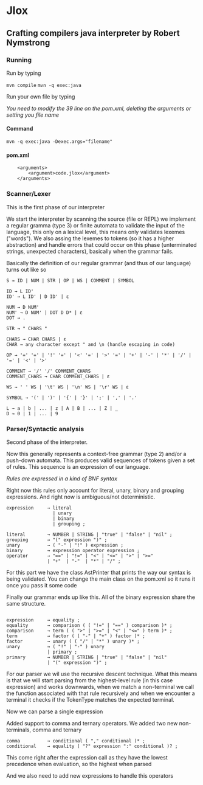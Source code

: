 # Jlox

## Crafting compilers java interpreter by Robert Nymstrong

### Running

Run by typing

`mvn compile`
`mvn -q exec:java`

Run your own file by typing

*You need to modify the 39 line on the pom.xml, deleting the arguments or setting you file name*

#### Command

`mvn -q exec:java -Dexec.args="filename"`

#### pom.xml

```
    <arguments>
        <argument>code.jlox</argument>
    </arguments>
```

### Scanner/Lexer

This is the first phase of our interpreter

We start the interpreter by scanning the source (file or REPL) we implement a regular gramma (type 3) or finite automata to validate the input of the language, this only on a lexical level, this means only validates lexemes ("words"). We also assing the lexemes to tokens (so it has a higher abstraction) and handle errors that could occur on this phase (unterminated strings, unexpected characters), basically when the grammar fails.

Basically the definition of our regular grammar (and thus of our language) turns out like so


```
S → ID | NUM | STR | OP | WS | COMMENT | SYMBOL

ID → L ID'  
ID' → L ID' | D ID' | ε

NUM → D NUM'  
NUM' → D NUM' | DOT D D* | ε  
DOT → .

STR → " CHARS "

CHARS → CHAR CHARS | ε
CHAR → any character except " and \n (handle escaping in code)

OP → '=' '=' | '!' '=' | '<' '=' | '>' '=' | '+' | '-' | '*' | '/' | '=' | '<' | '>'

COMMENT → '/' '/' COMMENT_CHARS  
COMMENT_CHARS → CHAR COMMENT_CHARS | ε

WS → ' ' WS | '\t' WS | '\n' WS | '\r' WS | ε

SYMBOL → '(' | ')' | '{' | '}' | ';' | ',' | '.'

L → a | b | ... | z | A | B | ... | Z | _
D → 0 | 1 | ... | 9
```

### Parser/Syntactic analysis

Second phase of the interpreter.

Now this generally represents a context-free grammar (type 2) and/or a push-down automata. This produces valid sequences of tokens given a set of rules. This sequence is an expression of our language.

*Rules are expressed in a kind of BNF syntax*

Right now this rules only account for literal, unary, binary and grouping expressions. And right now is ambiguous/not deterministic.

```
expression     → literal
                 | unary
                 | binary
                 | grouping ;

literal        → NUMBER | STRING | "true" | "false" | "nil" ;
grouping       → "(" expression ")" ;
unary          → ( "-" | "!" ) expression ;
binary         → expression operator expression ;
operator       → "==" | "!=" | "<" | "<=" | ">" | ">="
               | "+"  | "-"  | "*" | "/" ;
```
For this part we have the class AstPrinter that prints the way our syntax is being validated. You can change the main class on the pom.xml so it runs it once you pass it some code

Finally our grammar ends up like this. All of the binary expression share the same structure.

```

expression     → equality ;
equality       → comparison ( ( "!=" | "==" ) comparison )* ;
comparison     → term ( ( ">" | ">=" | "<" | "<=" ) term )* ;
term           → factor ( ( "-" | "+" ) factor )* ;
factor         → unary ( ( "/" | "*" ) unary )* ;
unary          → ( "!" | "-" ) unary
               | primary ;
primary        → NUMBER | STRING | "true" | "false" | "nil"
               | "(" expression ")" ;
```
For our parser we wil use the recursive descent technique. What this means is that we will start parsing from the highest-level rule (in this case expression) and works downwards, when we match a non-terminal we call the function associated with that rule recursively and when we encounter a terminal it checks if the TokenType matches the expected terminal.

Now we can parse a single expression

Added support to comma and ternary operators. We added two new non-terminals, comma and ternary
```
comma          → conditional ( "," conditional )* ;
conditional    → equality ( "?" expression ":" conditional )? ;
```
This come right after the expression call as they have the lowest precedence when evaluation, so the highest when parsed

And we also need to add new expressions to handle this operators
